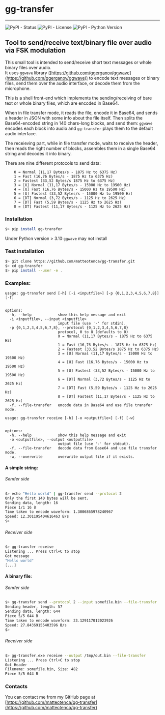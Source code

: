# gg-transfer
---
![PyPI - Status](https://img.shields.io/pypi/status/gg-transfer)
![PyPI - License](https://img.shields.io/pypi/l/gg-transfer?color=blue)
![PyPI - Python Version](https://img.shields.io/pypi/pyversions/gg-transfer)


## Tool to send/receive text/binary file over audio via FSK modulation

This small tool is intended to send/receive short text messages or whole binary files over audio.  
It uses `ggwave` library ([https://github.com/ggerganov/ggwave](https://github.com/ggerganov/ggwave)) to encode text messages or binary files, send
them over the audio interface, or decode them from the microphone.  

This is a shell front-end which implements the sending/receiving of bare text or whole binary files, which are encoded in Base64.

When in file transfer mode, it reads the file, encode it in Base64, and sends a header in JSON with some info about the file itself.
Then splits the Base64-encoded string in 140 chars-long blocks, and send them: `ggwave` encodes each block into audio 
and `gg-transfer` plays them to the default audio interface.  
  
The receieving part, while in file transfer mode, waits to receive the header, then reads the right number of blocks, assembles them
in a single Base64 string and decodes it into binary.

There are nine different protocols to send data:
```
    0 = Normal (11,17 Bytes/s - 1875 Hz to 6375 Hz)
    1 = Fast (16,76 Bytes/s - 1875 Hz to 6375 Hz)
    2 = Fastest (33,52 Bytes/s 1875 Hz to 6375 Hz)
    3 = [U] Normal (11,17 Bytes/s - 15000 Hz to 19500 Hz)
    4 = [U] Fast (16,76 Bytes/s - 15000 Hz to 19500 Hz)
    5 = [U] Fastest (33,52 Bytes/s - 15000 Hz to 19500 Hz)
    6 = [DT] Normal (3,72 Bytes/s - 1125 Hz to 2625 Hz)
    7 = [DT] Fast (5,59 Bytes/s - 1125 Hz to 2625 Hz)
    8 = [DT] Fastest (11,17 Bytes/s - 1125 Hz to 2625 Hz)
```

### Installation

```bash
$> pip install gg-transfer
```

Under Python version > 3.10 `ggwave` may not install


### Test installation

```bash
$> git clone https://github.com/matteotenca/gg-transfer.git
$> cd gg-transfer
$> pip install --user -e .
```


### Examples:

```
usage: gg-transfer send [-h] [-i <inputfile>] [-p {0,1,2,3,4,5,6,7,8}] [-f]


options:
  -h, --help            show this help message and exit
  -i <inputfile>, --input <inputfile>
                        input file (use '-' for stdin).
  -p {0,1,2,3,4,5,6,7,8}, --protocol {0,1,2,3,4,5,6,7,8}
                        protocol, 0 to 8 (defaults to 0)
                        0 = Normal (11,17 Bytes/s - 1875 Hz to 6375 Hz)
                        1 = Fast (16,76 Bytes/s - 1875 Hz to 6375 Hz)
                        2 = Fastest (33,52 Bytes/s 1875 Hz to 6375 Hz)
                        3 = [U] Normal (11,17 Bytes/s - 15000 Hz to 19500 Hz)
                        4 = [U] Fast (16,76 Bytes/s - 15000 Hz to 19500 Hz)
                        5 = [U] Fastest (33,52 Bytes/s - 15000 Hz to 19500 Hz)
                        6 = [DT] Normal (3,72 Bytes/s - 1125 Hz to 2625 Hz)
                        7 = [DT] Fast (5,59 Bytes/s - 1125 Hz to 2625 Hz)
                        8 = [DT] Fastest (11,17 Bytes/s - 1125 Hz to 2625 Hz)
  -f, --file-transfer   encode data in Base64 and use file transfer mode.
```

```
usage: gg-transfer receive [-h] [-o <outputfile>] [-f] [-w]


options:
  -h, --help            show this help message and exit
  -o <outputfile>, --output <outputfile>
                        output file (use '-' for stdout).
  -f, --file-transfer   decode data from Base64 and use file transfer mode.
  -w, --overwrite       overwrite output file if it exists.
```
#### A simple string:

###### Sender side
```bash
$> echo "Hello world" | gg-transfer send --protocol 2
Only the first 140 bytes will be sent.
Sending data, length: 16
Piece 1/1 16 B
Time taken to encode waveform: 1.3006865978240967
Speed: 12.301195404616463 B/s
$>
```
###### Receiver side
```bash
$> gg-transfer receive
Listening ... Press Ctrl+C to stop
Got message
"Hello world"
[...]
```

#### A binary file:

###### Sender side
```bash
$> gg-transfer send --protocol 2 --input somefile.bin --file-transfer
Sending header, length: 57
Sending data, length: 644
Piece 5/5 644 B
Time taken to encode waveform: 23.129117012023926
Speed: 27.84369155403596 B/s
$>
```
###### Receiver side
```bash
$> gg-transfer.exe receive --output /tmp/out.bin --file-transfer
Listening ... Press Ctrl+C to stop
Got Header
Filename: somefile.bin, Size: 482
Piece 5/5 644 B
```

### Contacts

You can contact me from my GitHub page at [https://github.com/matteotenca/gg-transfer](https://github.com/matteotenca/gg-transfer)
